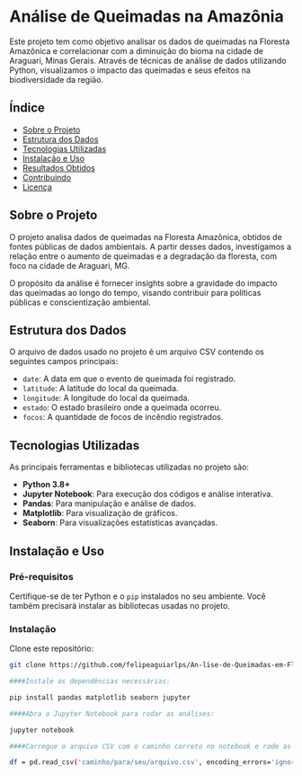 # Análise de Queimadas na Amazônia

Este projeto tem como objetivo analisar os dados de queimadas na Floresta Amazônica e correlacionar com a diminuição do bioma na cidade de Araguari, Minas Gerais. Através de técnicas de análise de dados utilizando Python, visualizamos o impacto das queimadas e seus efeitos na biodiversidade da região.

## Índice
- [Sobre o Projeto](#sobre-o-projeto)
- [Estrutura dos Dados](#estrutura-dos-dados)
- [Tecnologias Utilizadas](#tecnologias-utilizadas)
- [Instalação e Uso](#instalação-e-uso)
- [Resultados Obtidos](#resultados-obtidos)
- [Contribuindo](#contribuindo)
- [Licença](#licença)

## Sobre o Projeto

O projeto analisa dados de queimadas na Floresta Amazônica, obtidos de fontes públicas de dados ambientais. A partir desses dados, investigamos a relação entre o aumento de queimadas e a degradação da floresta, com foco na cidade de Araguari, MG.

O propósito da análise é fornecer insights sobre a gravidade do impacto das queimadas ao longo do tempo, visando contribuir para políticas públicas e conscientização ambiental.

## Estrutura dos Dados

O arquivo de dados usado no projeto é um arquivo CSV contendo os seguintes campos principais:
- `date`: A data em que o evento de queimada foi registrado.
- `latitude`: A latitude do local da queimada.
- `longitude`: A longitude do local da queimada.
- `estado`: O estado brasileiro onde a queimada ocorreu.
- `focos`: A quantidade de focos de incêndio registrados.

## Tecnologias Utilizadas

As principais ferramentas e bibliotecas utilizadas no projeto são:

- **Python 3.8+**
- **Jupyter Notebook**: Para execução dos códigos e análise interativa.
- **Pandas**: Para manipulação e análise de dados.
- **Matplotlib**: Para visualização de gráficos.
- **Seaborn**: Para visualizações estatísticas avançadas.

## Instalação e Uso

### Pré-requisitos

Certifique-se de ter Python e o `pip` instalados no seu ambiente. Você também precisará instalar as bibliotecas usadas no projeto.

### Instalação

Clone este repositório:
   ```bash
   git clone https://github.com/felipeaguiarlps/An-lise-de-Queimadas-em-Florestas-do-Brasil.git

####Instale as dependências necessárias:

pip install pandas matplotlib seaborn jupyter

####Abra o Jupyter Notebook para rodar as análises:

jupyter notebook

####Carregue o arquivo CSV com o caminho correto no notebook e rode as células.

df = pd.read_csv('caminho/para/seu/arquivo.csv', encoding_errors='ignore', parse_dates=['date'])


